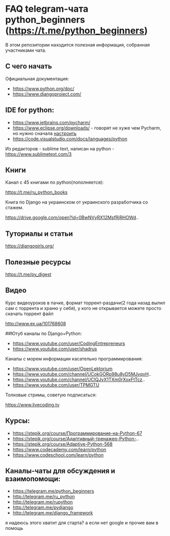 # FAQ telegram-чата python_beginners (https://t.me/python_beginners)

В этом репозитории находится полезная информация, собранная участниками чата.

## С чего начать

Официальная документация: 

- https://www.python.org/doc/ 
- https://www.djangoproject.com/

## IDE for python: 

- https://www.jetbrains.com/pycharm/ 
- https://www.eclipse.org/downloads/ - говорят не хуже чем Pycharm, но нужно сначала [настроить](https://habrahabr.ru/post/167559/)
- https://code.visualstudio.com/docs/languages/python 

Из редакторов - sublime text, написан на python - https://www.sublimetext.com/3 

## Книги

Канал с 45 книгами по python(пополняется): 

https://t.me/ru_python_books 

Книга по Django на украинском от украинского разработчика со стажем. 

https://drive.google.com/open?id=0BwNVyRX12MsfRjRHOWd..

## Туториалы и статьи

https://djangogirls.org/ 

## Полезные ресурсы

https://t.me/py_digest 

## Видео 
 
Курс видеоуроков в пачке, формат торрент-раздачи(2 года назад вылил сам с торрента и храню у себя), у кого не открывается можете просто скачать торрент файл 

http://www.ex.ua/101768608  
 
##Ютуб каналы по Django+Python: 

- https://www.youtube.com/user/CodingEntrepreneurs 
- https://www.youtube.com/user/shadrus 
 
Каналы с морем информации касательно программирования: 

- https://www.youtube.com/user/OpenLektorium 
- https://www.youtube.com/channel/UCokGORp98u8yD5MJvqvH.. 
- https://www.youtube.com/channel/UClQJvX1TXm0rXoxFtTcz.. 
- https://www.youtube.com/user/TPMGTU 
 
Толковые стримы, советую подписаться: 

https://www.livecoding.tv 
 
## Курсы: 

- https://stepik.org/course/Программирование-на-Python-67 
- https://stepik.org/course/Адаптивный-тренажер-Python-.. 
- https://stepik.org/course/Adaptive-Python-568 
- https://www.codecademy.com/learn/python 
- https://www.codeschool.com/learn/python  
 
## Каналы-чаты для обсуждения и взаимопомощи: 

- https://telegram.me/python_beginners 
- http://telegram.me/ru_python 
- http://telegram.me/rupython 
- http://telegram.me/pydjango 
- http://telegram.me/django_framework 
 

 
я надеюсь этого хватит для старта? а если нет google и прочие вам в помощь
